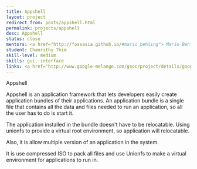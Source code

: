 ```yaml
---
title: Appshell
layout: project
redirect_from: posts/appshell.html
permalink: projects/appshell
desc: Appshell
status: close
mentors: <a href="http://fossasia.github.io/#mario_behling"> Mario Behling </a>
student: Chanrithy Thim
skill-level: medium
skills: gui, interface
links: <a href="http://www.google-melange.com/gsoc/project/details/google/gsoc2011/rithy/5649050225344512">GSoC page</a>
---
```

Appshell

Appshell is an application framework that lets developers easily create application bundles of their applications. An application bundle is a single file that contains all the data and files needed to run an application, so all the user has to do is start it.

The application installed in the bundle doesn't have to be relocatable. Using unionfs to provide a virtual root environment, so application will relocatable.

Also, it is allow multiple version of an application in the system.

It is use compressed ISO to pack all files and use Unionfs to make a virtual environment for applications to run in.

